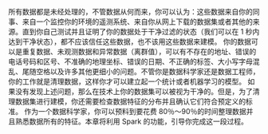 
所有数据都是未经处理的，不管数据从何而来，你可以认为：这些数据来自你的同事、来自一个监控你的环境的遥测系统、来自你从网上下载的数据集或者其他的来源。直到你自己测试并且证明了你的数据处于干净过滤的状态（我们可以在 1 秒内达到干净状态），都不应该信任这些数据，也不该用这些数据来建模。
你的数据可以是重复数据、未观测数据和异常数据（离群值），可以有不存在的地址、错误的电话号码和区号、不准确的地理坐标、错误的日期、不正确的标签、大小写字母混乱、尾随空格以及许多其他更细小的问题。不管你是数据科学家还是数据工程师，你的工作就是清理数据，这样你才可以建立起一个统计或者机器学习的模型。
如果没有发现上述问题，那么在技术上你的数据集可以被视为干净的。但是，为了清理数据集进行建模，你还需要检查数据特征的分布并且确认它们符合预定义的标准。
作为一个数据科学家，你可以预料到要花费 80％～90％的时间整理数据并且熟悉数据所有的特征。本章将利用 Spark 的功能，引导你完成这一段过程。
